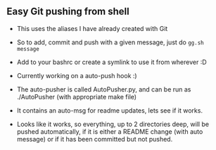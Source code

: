 ## Easy Git pushing from shell
* This uses the aliases I have already created with Git
* So to add, commit and push with a given message, just do `gg.sh message`
* Add to your bashrc or create a symlink to use it from wherever :D

* Currently working on a auto-push hook :)
* The auto-pusher is called AutoPusher.py, and can be run as ./AutoPusher (with appropriate make file)
* It contains an auto-msg for readme updates, lets see if it works.
* Looks like it works, so everything, up to 2 directories deep, will be pushed automatically, 
if it is either a README change (with auto message) or if it has been committed but not pushed.